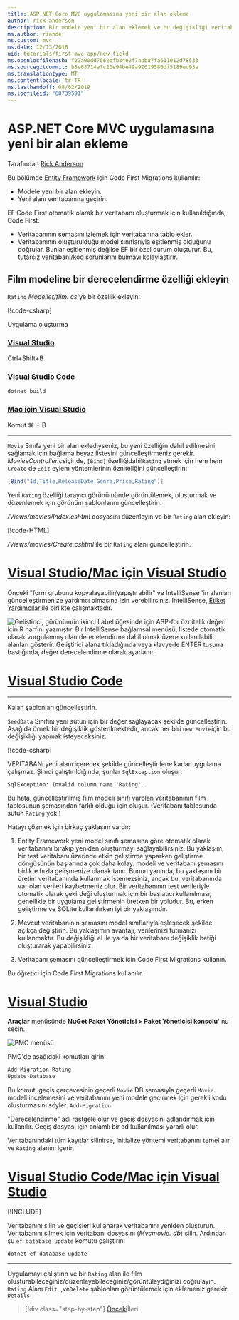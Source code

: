 ```yaml
---
title: ASP.NET Core MVC uygulamasına yeni bir alan ekleme
author: rick-anderson
description: Bir modele yeni bir alan eklemek ve bu değişikliği veritabanına geçirmek için Entity Framework Code First Migrations kullanmayı öğrenin.
ms.author: riande
ms.custom: mvc
ms.date: 12/13/2018
uid: tutorials/first-mvc-app/new-field
ms.openlocfilehash: f22a90dd7662bfb34e2f7adb87fa611012d78533
ms.sourcegitcommit: b5e63714afc26e94be49a92619586df5189ed93a
ms.translationtype: MT
ms.contentlocale: tr-TR
ms.lasthandoff: 08/02/2019
ms.locfileid: "68739591"
---
```

# <a name="add-a-new-field-to-an-aspnet-core-mvc-app"></a>ASP.NET Core MVC uygulamasına yeni bir alan ekleme

Tarafından [Rick Anderson](https://twitter.com/RickAndMSFT)

Bu bölümde [Entity Framework](/ef/core/get-started/aspnetcore/new-db) için Code First Migrations kullanılır:

* Modele yeni bir alan ekleyin.
* Yeni alanı veritabanına geçirin.

EF Code First otomatik olarak bir veritabanı oluşturmak için kullanıldığında, Code First:

* Veritabanının şemasını izlemek için veritabanına tablo ekler.
* Veritabanının oluşturulduğu model sınıflarıyla eşitlenmiş olduğunu doğrular. Bunlar eşitlenmiş değilse EF bir özel durum oluşturur. Bu, tutarsız veritabanı/kod sorunlarını bulmayı kolaylaştırır.

## <a name="add-a-rating-property-to-the-movie-model"></a>Film modeline bir derecelendirme özelliği ekleyin

`Rating` *Modeller/film. cs*'ye bir özellik ekleyin:

[!code-csharp[](~/tutorials/first-mvc-app/start-mvc/sample/MvcMovie22/Models/MovieDateRating.cs?highlight=13&name=snippet)]

Uygulama oluşturma

### <a name="visual-studiotabvisual-studio"></a>[Visual Studio](#tab/visual-studio)

 Ctrl+Shift+B

### <a name="visual-studio-codetabvisual-studio-code"></a>[Visual Studio Code](#tab/visual-studio-code)

`dotnet build`

### <a name="visual-studio-for-mactabvisual-studio-mac"></a>[Mac için Visual Studio](#tab/visual-studio-mac)

Komut ⌘ + B

------

`Movie` Sınıfa yeni bir alan eklediyseniz, bu yeni özelliğin dahil edilmesini sağlamak için bağlama beyaz listesini güncelleştirmeniz gerekir. *MoviesController.cs*içinde, `[Bind]` özelliğidahil`Rating` etmek için hem hem `Create` de `Edit` eylem yöntemlerinin özniteliğini güncelleştirin:

```csharp
[Bind("Id,Title,ReleaseDate,Genre,Price,Rating")]
   ```

Yeni `Rating` özelliği tarayıcı görünümünde görüntülemek, oluşturmak ve düzenlemek için görünüm şablonlarını güncelleştirin.

*/Views/movies/Index.cshtml* dosyasını düzenleyin ve bir `Rating` alan ekleyin:

[!code-HTML[](~/tutorials/first-mvc-app/start-mvc/sample/MvcMovie22/Views/Movies/IndexGenreRating.cshtml?highlight=16,38&range=24-64)]

*/Views/movies/Create.cshtml* ile bir `Rating` alanı güncelleştirin.

# <a name="visual-studio--visual-studio-for-mactabvisual-studiovisual-studio-mac"></a>[Visual Studio/Mac için Visual Studio](#tab/visual-studio+visual-studio-mac)

Önceki "form grubunu kopyalayabilir/yapıştırabilir" ve IntelliSense 'in alanları güncelleştirmenize yardımcı olmasına izin verebilirsiniz. IntelliSense, [Etiket Yardımcıları](xref:mvc/views/tag-helpers/intro)ile birlikte çalışmaktadır.

![Geliştirici, görünümün ikinci Label öğesinde için ASP-for öznitelik değeri için R harfini yazmıştır. Bir IntelliSense bağlamsal menüsü, listede otomatik olarak vurgulanmış olan derecelendirme dahil olmak üzere kullanılabilir alanları gösterir. Geliştirici alana tıkladığında veya klavyede ENTER tuşuna bastığında, değer derecelendirme olarak ayarlanır.](new-field/_static/cr.png)

# <a name="visual-studio-codetabvisual-studio-code"></a>[Visual Studio Code](#tab/visual-studio-code)

<!-- This tab intentionally left blank. -->

---

Kalan şablonları güncelleştirin.

`SeedData` Sınıfını yeni sütun için bir değer sağlayacak şekilde güncelleştirin. Aşağıda örnek bir değişiklik gösterilmektedir, ancak her biri `new Movie`için bu değişikliği yapmak isteyeceksiniz.

[!code-csharp[](start-mvc/sample/MvcMovie/Models/SeedDataRating.cs?name=snippet1&highlight=6)]

VERITABANı yeni alanı içerecek şekilde güncelleştirilene kadar uygulama çalışmaz. Şimdi çalıştırıldığında, şunlar `SqlException` oluşur:

`SqlException: Invalid column name 'Rating'.`

Bu hata, güncelleştirilmiş film modeli sınıfı varolan veritabanının film tablosunun şemasından farklı olduğu için oluşur. (Veritabanı tablosunda sütun `Rating` yok.)

Hatayı çözmek için birkaç yaklaşım vardır:

1. Entity Framework yeni model sınıfı şemasına göre otomatik olarak veritabanını bırakıp yeniden oluşturmayı sağlayabilirsiniz. Bu yaklaşım, bir test veritabanı üzerinde etkin geliştirme yaparken geliştirme döngüsünün başlarında çok daha kolay. modeli ve veritabanı şemasını birlikte hızla gelişmenize olanak tanır. Bunun yanında, bu yaklaşımı bir üretim veritabanında kullanmak istemezsiniz, ancak bu, veritabanında var olan verileri kaybetmeniz olur. Bir veritabanının test verileriyle otomatik olarak çekirdeği oluşturmak için bir başlatıcı kullanılması, genellikle bir uygulama geliştirmenin üretken bir yoludur. Bu, erken geliştirme ve SQLite kullanılırken iyi bir yaklaşımdır.

2. Mevcut veritabanının şemasını model sınıflarıyla eşleşecek şekilde açıkça değiştirin. Bu yaklaşımın avantajı, verilerinizi tutmanızı kullanmaktır. Bu değişikliği el ile ya da bir veritabanı değişiklik betiği oluşturarak yapabilirsiniz.

3. Veritabanı şemasını güncelleştirmek için Code First Migrations kullanın.

Bu öğretici için Code First Migrations kullanılır.

# <a name="visual-studiotabvisual-studio"></a>[Visual Studio](#tab/visual-studio)

**Araçlar** menüsünde **NuGet Paket Yöneticisi > Paket Yöneticisi konsolu**' nu seçin.

  ![PMC menüsü](adding-model/_static/pmc.png)

PMC'de aşağıdaki komutları girin:

```powershell
Add-Migration Rating
Update-Database
```

Bu komut, geçiş çerçevesinin geçerli `Movie` DB şemasıyla geçerli `Movie` modeli incelemesini ve veritabanını yeni modele geçirmek için gerekli kodu oluşturmasını söyler. `Add-Migration`

"Derecelendirme" adı rastgele olur ve geçiş dosyasını adlandırmak için kullanılır. Geçiş dosyası için anlamlı bir ad kullanılması yararlı olur.

Veritabanındaki tüm kayıtlar silinirse, Initialize yöntemi veritabanını temel alır ve `Rating` alanını içerir.

# <a name="visual-studio-code--visual-studio-for-mactabvisual-studio-codevisual-studio-mac"></a>[Visual Studio Code/Mac için Visual Studio](#tab/visual-studio-code+visual-studio-mac)

[!INCLUDE[](~/includes/RP-mvc-shared/sqlite-warn.md)]

Veritabanını silin ve geçişleri kullanarak veritabanını yeniden oluşturun. Veritabanını silmek için veritabanı dosyasını (*Mvcmovie. db*) silin. Ardından şu `ef database update` komutu çalıştırın:

```console
dotnet ef database update
```

---
<!-- End of VS tabs -->

Uygulamayı çalıştırın ve bir `Rating` alan ile film oluşturabileceğiniz/düzenleyebileceğiniz/görüntüleydiğinizi doğrulayın. `Rating` Alanı `Edit`, ,ve`Delete` şablonları görüntülemek için eklemeniz gerekir. `Details`

> [!div class="step-by-step"]
> [Önceki](search.md)İleri
> [](validation.md)
